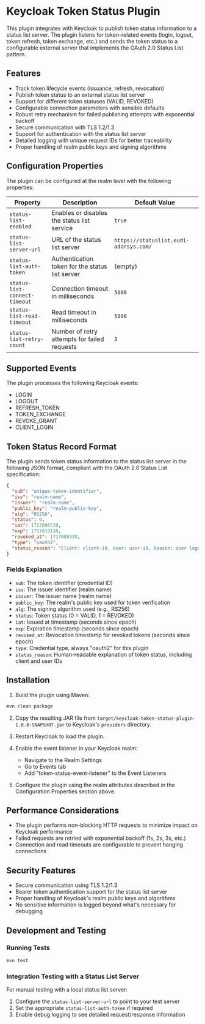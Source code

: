 # Keycloak Token Status Plugin

This plugin integrates with Keycloak to publish token status information to a status list server. The plugin listens for token-related events (login, logout, token refresh, token exchange, etc.) and sends the token status to a configurable external server that implements the OAuth 2.0 Status List pattern.

## Features

- Track token lifecycle events (issuance, refresh, revocation)
- Publish token status to an external status list server
- Support for different token statuses (VALID, REVOKED)
- Configurable connection parameters with sensible defaults
- Robust retry mechanism for failed publishing attempts with exponential backoff
- Secure communication with TLS 1.2/1.3
- Support for authentication with the status list server
- Detailed logging with unique request IDs for better traceability
- Proper handling of realm public keys and signing algorithms

## Configuration Properties

The plugin can be configured at the realm level with the following properties:

| Property | Description | Default Value |
|----------|-------------|---------------|
| `status-list-enabled` | Enables or disables the status list service | `true` |
| `status-list-server-url` | URL of the status list server | `https://statuslist.eudi-adorsys.com/` |
| `status-list-auth-token` | Authentication token for the status list server | (empty) |
| `status-list-connect-timeout` | Connection timeout in milliseconds | `5000` |
| `status-list-read-timeout` | Read timeout in milliseconds | `5000` |
| `status-list-retry-count` | Number of retry attempts for failed requests | `3` |

## Supported Events

The plugin processes the following Keycloak events:

- LOGIN
- LOGOUT
- REFRESH_TOKEN
- TOKEN_EXCHANGE
- REVOKE_GRANT
- CLIENT_LOGIN

## Token Status Record Format

The plugin sends token status information to the status list server in the following JSON format, compliant with the OAuth 2.0 Status List specification:

```json
{
  "sub": "unique-token-identifier",
  "iss": "realm-name",
  "issuer": "realm-name",
  "public_key": "realm-public-key",
  "alg": "RS256",
  "status": 0,
  "iat": 1717006530,
  "exp": 1717010130,
  "revoked_at": 1717008330,
  "type": "oauth2",
  "status_reason": "Client: client-id, User: user-id, Reason: User logout or token revocation"
}
```

### Fields Explanation

- `sub`: The token identifier (credential ID)
- `iss`: The issuer identifier (realm name)
- `issuer`: The issuer name (realm name)
- `public_key`: The realm's public key used for token verification
- `alg`: The signing algorithm used (e.g., RS256)
- `status`: Token status (0 = VALID, 1 = REVOKED)
- `iat`: Issued at timestamp (seconds since epoch)
- `exp`: Expiration timestamp (seconds since epoch)
- `revoked_at`: Revocation timestamp for revoked tokens (seconds since epoch)
- `type`: Credential type, always "oauth2" for this plugin
- `status_reason`: Human-readable explanation of token status, including client and user IDs

## Installation

1. Build the plugin using Maven:

```bash
mvn clean package
```

2. Copy the resulting JAR file from `target/keycloak-token-status-plugin-1.0.0-SNAPSHOT.jar` to Keycloak's `providers` directory.

3. Restart Keycloak to load the plugin.

4. Enable the event listener in your Keycloak realm:
   - Navigate to the Realm Settings
   - Go to Events tab
   - Add "token-status-event-listener" to the Event Listeners

5. Configure the plugin using the realm attributes described in the Configuration Properties section above.

## Performance Considerations

- The plugin performs non-blocking HTTP requests to minimize impact on Keycloak performance
- Failed requests are retried with exponential backoff (1s, 2s, 3s, etc.)
- Connection and read timeouts are configurable to prevent hanging connections

## Security Features

- Secure communication using TLS 1.2/1.3
- Bearer token authentication support for the status list server
- Proper handling of Keycloak's realm public keys and algorithms
- No sensitive information is logged beyond what's necessary for debugging

## Development and Testing

### Running Tests

```bash
mvn test
```

### Integration Testing with a Status List Server

For manual testing with a local status list server:

1. Configure the `status-list-server-url` to point to your test server
2. Set the appropriate `status-list-auth-token` if required
3. Enable debug logging to see detailed request/response information
